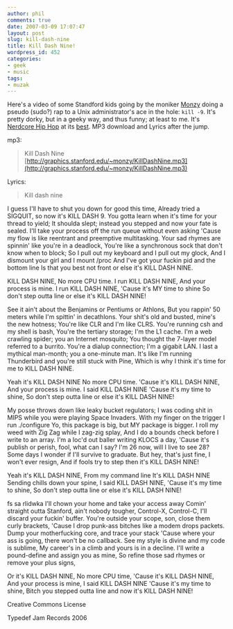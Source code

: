 ```yaml
---
author: phil
comments: true
date: 2007-03-09 17:07:47
layout: post
slug: kill-dash-nine
title: Kill Dash Nine!
wordpress_id: 452
categories:
- geek
- music
tags:
- muzak
---
```


Here's a video of some Standford kids going by the moniker [Monzy](http://www.monzy.com/) doing a pseudo (sudo?) rap to a Unix administrator's ace in the hole: ``kill -9``.  It's pretty dorky, but in a geeky way, and thus funny; at least to me.  It's [Nerdcore Hip Hop](http://en.wikipedia.org/wiki/Nerdcore_hip_hop) at its [best](http://www.rhymetorrents.com/).  MP3 download and Lyrics after the jump.





<!-- more -->
mp3:


> Kill Dash Nine
[http://graphics.stanford.edu/~monzy/KillDashNine.mp3](http://graphics.stanford.edu/~monzy/KillDashNine.mp3)


Lyrics:


> Kill dash nine

I guess I'll have to shut you down for good this time,
Already tried a SIGQUIT, so now it's KILL DASH 9.
You gotta learn when it's time for your thread to yield;
It shoulda slept; instead you stepped and now your fate is sealed.
I'll take your process off the run queue without even asking
'Cause my flow is like reentrant and preemptive multitasking.
Your sad rhymes are spinnin' like you're in a deadlock,
You're like a synchronous sock that don't know when to block;
So I pull out my keyboard and I pull out my glock,
And I dismount your girl and I mount /proc
And I've got your fuckin pid and the bottom line
Is that you best not front or else it's KILL DASH NINE.

KILL DASH NINE,
No more CPU time.
I run KILL DASH NINE,
And your process is mine.
I run KILL DASH NINE,
'Cause it's MY time to shine
So don't step outta line or else it's
KILL DASH NINE!

See it ain't about the Benjamins or Pentiums or Athlons,
But you rappin' 50 meters while I'm spittin' in decathlons.
Your shit's old and busted, mine's the new hotness;
You're like CLR and I'm like CLRS.
You're running csh and my shell is bash,
You're the tertiary storage; I'm the L1 cache.
I'm a web crawling spider; you an Internet mosquito;
You thought the 7-layer model referred to a burrito.
You're a dialup connection; I'm a gigabit LAN.
I last a mythical man-month; you a one-minute man.
It's like I'm running Thunderbird and you're still stuck with Pine,
Which is why I think it's time for me to KILL DASH NINE.

Yeah it's KILL DASH NINE
No more CPU time.
'Cause it's KILL DASH NINE,
And your process is mine.
I said KILL DASH NINE
'Cause it's my time to shine,
So don't step outta line or else it's
KILL DASH NINE!

My posse throws down like leaky bucket regulators;
I was coding shit in MIPS while you were playing Space Invaders.
With my finger on the trigger I run ./configure
Yo, this package is big, but MY package is bigger.
I roll my weed with Zig Zag while I zag-zig splay,
And I do a bounds check before I write to an array.
I'm a loc'd out baller writing KLOCS a day,
'Cause it's publish or perish, fool, what can I say?
I'm 26 now, will I live to see 28?
Some days I wonder if I'll survive to graduate.
But hey, that's just fine, I won't ever resign,
And if fools try to step then it's KILL DASH NINE!

Yeah it's KILL DASH NINE,
From my command line
It's KILL DASH NINE
Sending chills down your spine,
I said KILL DASH NINE,
'Cause it's my time to shine,
So don't step outta line or else it's
KILL DASH NINE!

fs sa rlidwka
I'll chown your home and take your access away
Comin' straight outta Stanford, ain't nobody tougher,
Control-X, Control-C, I'll discard your fuckin' buffer.
You're outside your scope, son, close them curly brackets,
'Cause I drop punk-ass bitches like a modem drops packets.
Dump your motherfucking core, and trace your stack
'Cause where your ass is going, there won't be no callback.
See my style is divine and my code is sublime,
My career's in a climb and yours is in a decline.
I'll write a pound-define and assign you as mine,
So refine those sad rhymes or remove your plus signs,

Or it's KILL DASH NINE,
No more CPU time,
'Cause it's KILL DASH NINE,
And your process is mine,
I said KILL DASH NINE
'Cause it's my time to shine,
Bitch you stepped outta line and now it's
KILL DASH NINE!

Creative Commons License

Typedef Jam Records 2006
